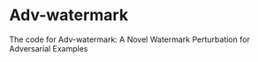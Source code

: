 # Adv-watermark
The code for Adv-watermark: A Novel Watermark Perturbation for Adversarial Examples

